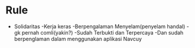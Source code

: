 # Rule
 - Solidaritas
 -Kerja keras
 -Berpengalaman Menyelam(penyelam handal)
 -gk pernah comli(yakin?)
 -Sudah Terbukti dan Terpercaya
 -Dan sudah berpenglaman dalam menggunakan aplikasi Navcuy
